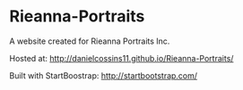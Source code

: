 # Rieanna-Portraits
A website created for Rieanna Portraits Inc.

Hosted at:
http://danielcossins11.github.io/Rieanna-Portraits/

Built with StartBoostrap: http://startbootstrap.com/
